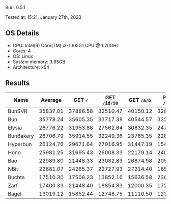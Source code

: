 Bun: 0.5.1

Tested at: 15:21, January 27th, 2023

## OS Details
- CPU: Intel(R) Core(TM) i3-1005G1 CPU @ 1.20GHz
- Cores: 4
- OS: Linux
- System memory: 3.95GB
- Architecture: x64

## Results
| Name | Average | GET `/` | GET `/id/90` | GET `/a/b` | POST `/json` |
| --- | --- | --- | --- | --- | --- | 
| BunSVR | 35837.01 | 37886.58 | 32510.47 | 40150.12 | 32800.85 |
| Bun | 35778.24 | 35605.35 | 33717.38 | 40544.57 | 33245.66 |
| Elysia | 28776.22 | 31953.88 | 27562.64 | 30832.35 | 24756.02 |
| BunBakery | 28706.79 | 35914.55 | 32249.36 | 23765.35 | 22897.90 |
| Hyperbun | 26124.76 | 29671.64 | 27916.95 | 31447.19 | 15463.27 |
| Hono | 25981.25 | 31695.43 | 26008.33 | 22179.14 | 24042.09 |
| Bao | 22989.80 | 21448.33 | 23082.83 | 26874.98 | 20553.07 |
| NBit | 22681.07 | 24265.37 | 22727.93 | 27214.40 | 16516.57 |
| Buchta | 17510.30 | 17508.23 | 13852.16 | 15636.58 | 23044.23 |
| Zarf | 17400.33 | 21448.40 | 18854.83 | 12000.35 | 17297.72 |
| Bagel | 13019.12 | 15852.44 | 12748.75 | 11110.50 | 12364.78 |